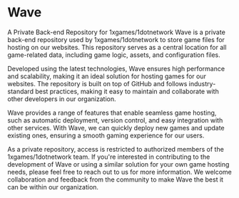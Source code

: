 # Wave
A Private Back-end Repository for 1xgames/1dotnetwork
Wave is a private back-end repository used by 1xgames/1dotnetwork to store game files for hosting on our websites. This repository serves as a central location for all game-related data, including game logic, assets, and configuration files.

Developed using the latest technologies, Wave ensures high performance and scalability, making it an ideal solution for hosting games for our websites. The repository is built on top of GitHub and follows industry-standard best practices, making it easy to maintain and collaborate with other developers in our organization.

Wave provides a range of features that enable seamless game hosting, such as automatic deployment, version control, and easy integration with other services. With Wave, we can quickly deploy new games and update existing ones, ensuring a smooth gaming experience for our users.

As a private repository, access is restricted to authorized members of the 1xgames/1dotnetwork team. If you're interested in contributing to the development of Wave or using a similar solution for your own game hosting needs, please feel free to reach out to us for more information. We welcome collaboration and feedback from the community to make Wave the best it can be within our organization.
